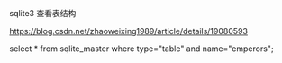 sqlite3 查看表结构

https://blog.csdn.net/zhaoweixing1989/article/details/19080593

select * from sqlite_master where type="table" and name="emperors";